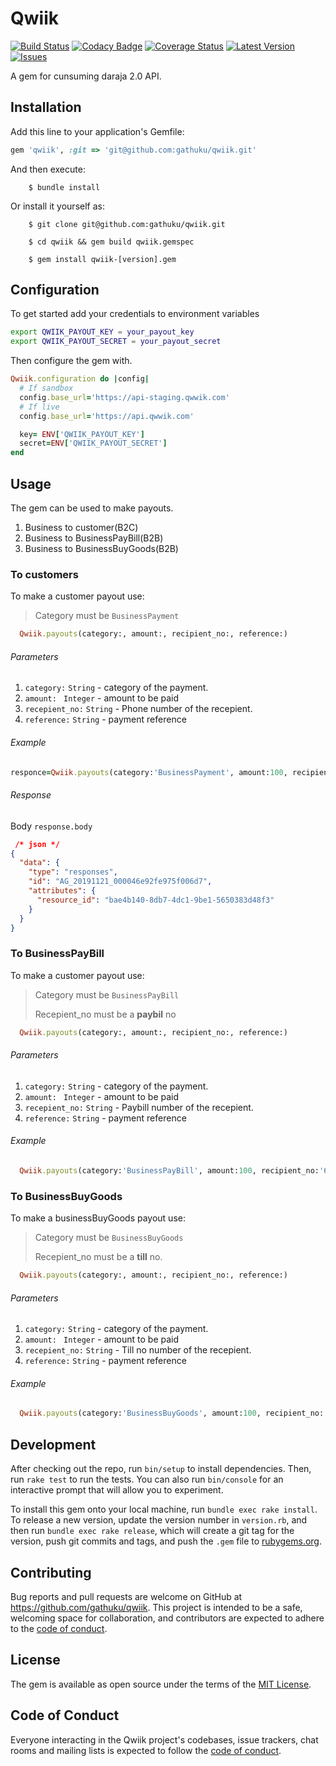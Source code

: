 # Qwiik

[![Build Status](https://travis-ci.org/gathuku/qwiik.png?branch=master)](https://travis-ci.org/gathuku/qwiik)
[![Codacy Badge](https://api.codacy.com/project/badge/Grade/b7e3c26ac88d4b2d81524087a17d09f4)](https://www.codacy.com/manual/gathuku/qwiik?utm_source=github.com&amp;utm_medium=referral&amp;utm_content=gathuku/qwiik&amp;utm_campaign=Badge_Grade)
[![Coverage Status](https://coveralls.io/repos/github/gathuku/qwiik/badge.svg?branch=master)](https://coveralls.io/github/gathuku/qwiik?branch=master)
[![Latest Version](https://img.shields.io/github/release/gathuku/qwiik.svg?style=flat-square)](https://github.com/gathuku/qwiik/releases)
[![Issues](https://img.shields.io/github/issues/gathuku/laravel_mpesa.svg?style=flat-square)](https://github.com/gathuku/qwiik/issues)

A gem for cunsuming daraja 2.0 API.

## Installation

Add this line to your application's Gemfile:

```ruby
gem 'qwiik', :git => 'git@github.com:gathuku/qwiik.git'
```

And then execute:
```
    $ bundle install
```
Or install it yourself as:
```
    $ git clone git@github.com:gathuku/qwiik.git

    $ cd qwiik && gem build qwiik.gemspec

    $ gem install qwiik-[version].gem
```
## Configuration
To get started add your credentials to environment variables
```sh
export QWIIK_PAYOUT_KEY = your_payout_key
export QWIIK_PAYOUT_SECRET = your_payout_secret
```
Then configure the gem with.
```ruby
Qwiik.configuration do |config|
  # If sandbox
  config.base_url='https://api-staging.qwwik.com'
  # If live
  config.base_url='https://api.qwwik.com'

  key= ENV['QWIIK_PAYOUT_KEY']
  secret=ENV['QWIIK_PAYOUT_SECRET']
end

```
## Usage
The gem can be used to make payouts.
1. Business to customer(B2C)
2. Business to BusinessPayBill(B2B)
3. Business to BusinessBuyGoods(B2B)

### To customers
To make a customer payout use:
> Category must be `BusinessPayment`

```ruby
  Qwiik.payouts(category:, amount:, recipient_no:, reference:)
```
###### Parameters

1. `category:`   `String` - category of the payment.
2. `amount: `   `Integer` - amount to be paid
3. `recepient_no:`   `String` - Phone number of the recepient.
4. `reference:`  `String`  - payment reference

###### Example
```ruby
responce=Qwiik.payouts(category:'BusinessPayment', amount:100, recipient_no:'0722000024', reference:'11234578')
```
###### Response

Body `response.body`
```json
 /* json */
{
  "data": {
    "type": "responses",
    "id": "AG_20191121_000046e92fe975f006d7",
    "attributes": {
      "resource_id": "bae4b140-8db7-4dc1-9be1-5650383d48f3"
    }
  }
}
```
### To BusinessPayBill
To make a customer payout use:
> Category must be `BusinessPayBill`
>
> Recepient_no must be a __paybil__ no

```ruby
  Qwiik.payouts(category:, amount:, recipient_no:, reference:)
```
###### Parameters

1. `category:`  `String` - category of the payment.
2. `amount: `   `Integer` - amount to be paid
3. `recepient_no:`   `String` - Paybill number of the recepient.
4. `reference:`   `String`  - payment reference

###### Example
```ruby
  Qwiik.payouts(category:'BusinessPayBill', amount:100, recipient_no:'601000', reference:'11234578')
```

### To BusinessBuyGoods
To make a businessBuyGoods payout use:
> Category must be `BusinessBuyGoods`
>
> Recepient_no must be a __till__ no.

```ruby
  Qwiik.payouts(category:, amount:, recipient_no:, reference:)
```
###### Parameters

1. `category:`   `String` - category of the payment.
2. `amount: `   `Integer` - amount to be paid
3. `recepient_no:`   `String` - Till no number of the recepient.
4. `reference:`   `String`  - payment reference

###### Example
```ruby
  Qwiik.payouts(category:'BusinessBuyGoods', amount:100, recipient_no:'116261', reference:'11234578')
```

## Development

After checking out the repo, run `bin/setup` to install dependencies. Then, run `rake test` to run the tests. You can also run `bin/console` for an interactive prompt that will allow you to experiment.

To install this gem onto your local machine, run `bundle exec rake install`. To release a new version, update the version number in `version.rb`, and then run `bundle exec rake release`, which will create a git tag for the version, push git commits and tags, and push the `.gem` file to [rubygems.org](https://rubygems.org).

## Contributing

Bug reports and pull requests are welcome on GitHub at https://github.com/gathuku/qwiik. This project is intended to be a safe, welcoming space for collaboration, and contributors are expected to adhere to the [code of conduct](https://github.com/gathuku/qwiik/blob/master/CODE_OF_CONDUCT.md).


## License

The gem is available as open source under the terms of the [MIT License](https://opensource.org/licenses/MIT).

## Code of Conduct

Everyone interacting in the Qwiik project's codebases, issue trackers, chat rooms and mailing lists is expected to follow the [code of conduct](https://github.com/[USERNAME]/qwiik/blob/master/CODE_OF_CONDUCT.md).
